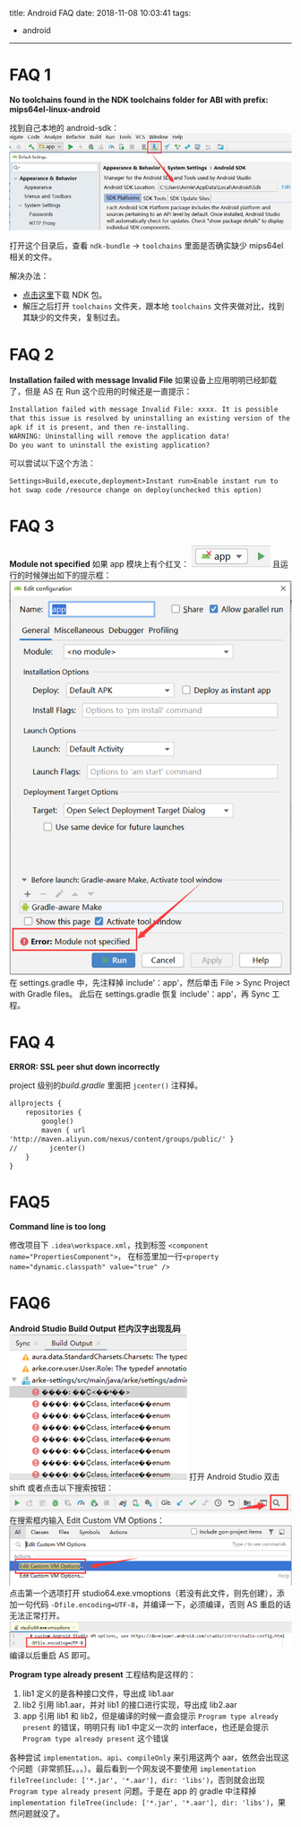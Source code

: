 title: Android FAQ
date: 2018-11-08 10:03:41
tags:
- android

---

# FAQ 1

**No toolchains found in the NDK toolchains folder for ABI with prefix: mips64el-linux-android**

找到自己本地的 android-sdk：
![as-sdk](/img/2018-11-08-android-faq/as-sdk.jpg)

打开这个目录后，查看 `ndk-bundle` -> `toolchains` 里面是否确实缺少 mips64el 相关的文件。

解决办法：
- [点击这里](https://developer.android.com/ndk/downloads/?hl=zh-cn)下载 NDK 包。
- 解压之后打开 `toolchains` 文件夹，跟本地 `toolchains` 文件夹做对比，找到其缺少的文件夹，复制过去。

# FAQ 2
**Installation failed with message Invalid File**
如果设备上应用明明已经卸载了，但是 AS 在 Run 这个应用的时候还是一直提示：
```
Installation failed with message Invalid File: xxxx. It is possible that this issue is resolved by uninstalling an existing version of the apk if it is present, and then re-installing.
WARNING: Uninstalling will remove the application data!
Do you want to uninstall the existing application?
```
可以尝试以下这个方法：
```
Settings>Build,execute,deployment>Instant run>Enable instant run to hot swap code /resource change on deploy(unchecked this option)
```

# FAQ 3
**Module not specified**
如果 app 模块上有个红叉：
![module-not-specified-1](/img/2018-11-08-android-faq/module-not-specified-1.png)
且运行的时候弹出如下的提示框：
![module-not-specified-2](/img/2018-11-08-android-faq/module-not-specified-2.png)
在 settings.gradle 中，先注释掉 include'：app'，然后单击 File > Sync Project with Gradle files。
此后在 settings.gradle 恢复 include'：app'，再 Sync 工程。

# FAQ 4

**ERROR: SSL peer shut down incorrectly**

project 级别的*build.gradle* 里面把 `jcenter()` 注释掉。

```
allprojects {
    repositories {
        google()
        maven { url 'http://maven.aliyun.com/nexus/content/groups/public/' }
//        jcenter()
    }
}
```

# FAQ5

**Command line is too long**

修改项目下 `.idea\workspace.xml`，找到标签 `<component name="PropertiesComponent">`， 在标签里加一行`<property name="dynamic.classpath" value="true" />`

# FAQ6

**Android Studio Build Output 栏内汉字出现乱码**
![build-output-mass-code](/img/2018-11-08-android-faq/build-output-mass-code.png)
打开 Android Studio 双击 shift 或者点击以下搜索按钮：
![search](/img/2018-11-08-android-faq/search.png)
在搜索框内输入 Edit Custom VM Options：
![edit-custom-vm-options](/img/2018-11-08-android-faq/edit-custom-vm-options.png)
点击第一个选项打开 studio64.exe.vmoptions（若没有此文件，则先创建），添加一句代码 `-Dfile.encoding=UTF-8`，并编译一下，必须编译，否则 AS 重启的话无法正常打开。
![studio64-vmoptions](/img/2018-11-08-android-faq/studio64-vmoptions.png)
编译以后重启 AS 即可。

**Program type already present**
工程结构是这样的：
1. lib1 定义的是各种接口文件，导出成 lib1.aar
2. lib2 引用 lib1.aar，并对 lib1 的接口进行实现，导出成 lib2.aar
3. app 引用 lib1 和 lib2，但是编译的时候一直会提示 `Program type already present` 的错误，明明只有 lib1 中定义一次的 interface，也还是会提示 `Program type already present` 这个错误

各种尝试 `implementation`、`api`、`compileOnly` 来引用这两个 aar，依然会出现这个问题（非常抓狂。。。）。最后看到一个网友说不要使用 `implementation fileTree(include: ['*.jar', '*.aar'], dir: 'libs')`，否则就会出现 `Program type already present` 问题。于是在 app 的 gradle 中注释掉 `implementation fileTree(include: ['*.jar', '*.aar'], dir: 'libs')`，果然问题就没了。
